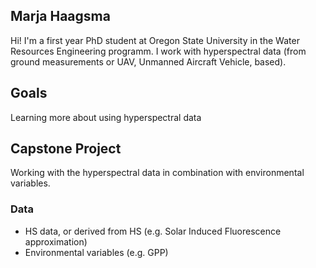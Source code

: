 ## Marja Haagsma
Hi! I'm a first year PhD student at Oregon State University in the Water Resources Engineering programm. I work with hyperspectral data (from ground measurements or UAV, Unmanned Aircraft Vehicle, based).

## Goals
Learning more about using hyperspectral data

## Capstone Project
Working with the hyperspectral data in combination with environmental variables. 

### Data
- HS data, or derived from HS (e.g. Solar Induced Fluorescence approximation)
- Environmental variables (e.g. GPP)